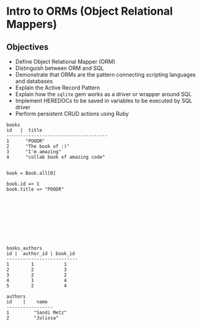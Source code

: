 # Intro to ORMs (Object Relational Mappers)

## Objectives

* Define Object Relational Mapper \(ORM\)
* Distinguish between ORM and SQL
* Demonstrate that ORMs are the pattern connecting scripting languages and databases
* Explain the Active Record Pattern
* Explain how the `sqlite` gem works as a driver or wrapper around SQL
* Implement HEREDOCs to be saved in variables to be executed by SQL driver
* Perform persistent CRUD actions using Ruby


```
books
id   |  title                           
-------------------------------------
1      "POODR"                               
2      "The book of :)"                       
3      "I'm amazing"                          
4      "collab book of amazing code"   


book = Book.all[0]

book.id => 1
book.title => "POODR"










books_authors
id |  author_id | book_id
--------------------------
1        1           1
2        2           3
3        2           2
4        1           4
5        2           4

authors
id    |    name
-----------------
1         "Sandi Metz"
2         "Julissa"
```
